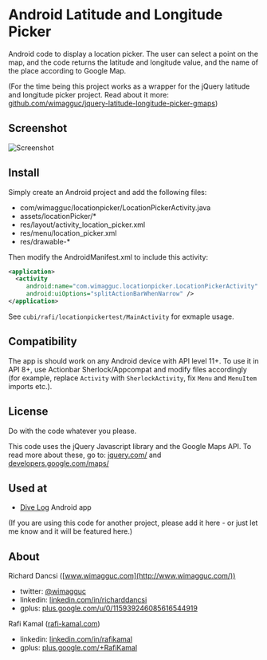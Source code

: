# Android Latitude and Longitude Picker

Android code to display a location picker. The user can select a point on the map, and the code returns the latitude and longitude value, and the name of the place according to Google Map.

(For the time being this project works as a wrapper for the jQuery latitude and longitude picker project. Read about it more: [github.com/wimagguc/jquery-latitude-longitude-picker-gmaps](https://github.com/wimagguc/jquery-latitude-longitude-picker-gmaps))


## Screenshot
![Screenshot](https://raw.githubusercontent.com/rafi-kamal/android-latitude-longitude-picker/master/screenshot.png)

## Install

Simply create an Android project and add the following files:

* com/wimagguc/locationpicker/LocationPickerActivity.java
* assets/locationPicker/*
* res/layout/activity_location_picker.xml
* res/menu/location_picker.xml
* res/drawable-*

Then modify the AndroidManifest.xml to include this activity:

```xml
<application>
  <activity
     android:name="com.wimagguc.locationpicker.LocationPickerActivity"
     android:uiOptions="splitActionBarWhenNarrow" />
</application>
```

See `cubi/rafi/locationpickertest/MainActivity` for exmaple usage.

## Compatibility

The app is should work on any Android device with API level 11+. To use it in API 8+, use Actionbar Sherlock/Appcompat and modify files accordingly (for example, replace `Activity` with `SherlockActivity`, fix `Menu` and `MenuItem` imports etc.).

## License

Do with the code whatever you please.

This code uses the jQuery Javascript library and the Google Maps API. To read more about these, go to: [jquery.com/](http://jquery.com/) and [developers.google.com/maps/](https://developers.google.com/maps/)

## Used at

* [Dive Log](https://play.google.com/store/apps/details?id=com.divespy.android&hl=en) Android app

(If you are using this code for another project, please add it here - or just let me know and it will be featured here.)

## About

Richard Dancsi
([www.wimagguc.com](http://www.wimagguc.com/))

* twitter: [@wimagguc](http://twitter.com/wimagguc)
* linkedin: [linkedin.com/in/richarddancsi](http://linkedin.com/in/richarddancsi)
* gplus: [plus.google.com/u/0/115939246085616544919](https://plus.google.com/u/0/115939246085616544919) 


Rafi Kamal
([rafi-kamal.com](http://rafi-kamal.com/))

* linkedin: [linkedin.com/in/rafikamal](http://linkedin.com/in/rafikamal)
* gplus: [plus.google.com/+RafiKamal](https://plus.google.com/+RafiKamal) 
